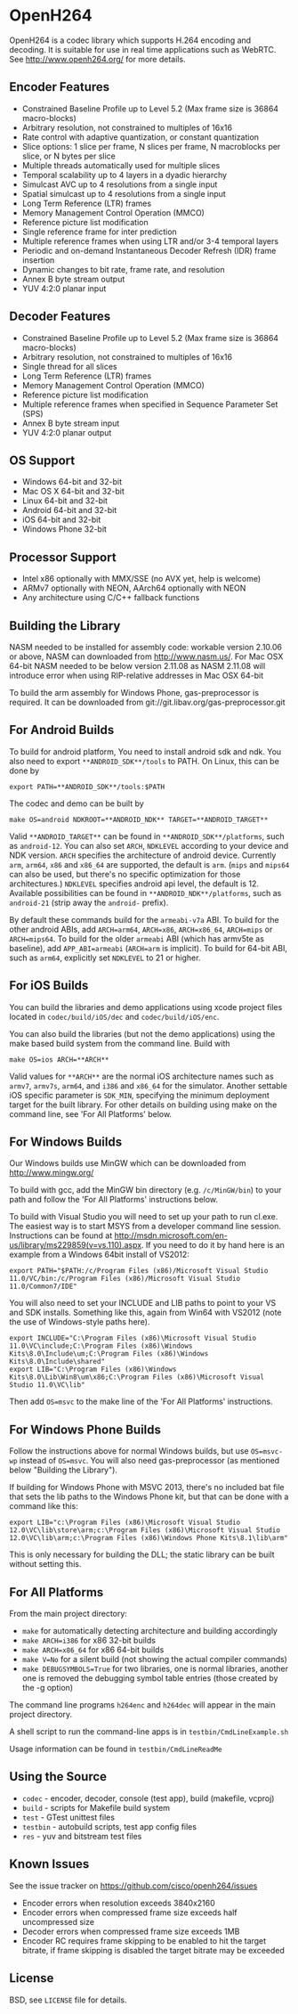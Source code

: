 
OpenH264
========
OpenH264 is a codec library which supports H.264 encoding and decoding. It is suitable for use in real time applications such as WebRTC. See http://www.openh264.org/ for more details.

Encoder Features
----------------
- Constrained Baseline Profile up to Level 5.2 (Max frame size is 36864 macro-blocks)
- Arbitrary resolution, not constrained to multiples of 16x16
- Rate control with adaptive quantization, or constant quantization
- Slice options: 1 slice per frame, N slices per frame, N macroblocks per slice, or N bytes per slice
- Multiple threads automatically used for multiple slices
- Temporal scalability up to 4 layers in a dyadic hierarchy
- Simulcast AVC up to 4 resolutions from a single input
- Spatial simulcast up to 4 resolutions from a single input
- Long Term Reference (LTR) frames
- Memory Management Control Operation (MMCO)
- Reference picture list modification
- Single reference frame for inter prediction
- Multiple reference frames when using LTR and/or 3-4 temporal layers
- Periodic and on-demand Instantaneous Decoder Refresh (IDR) frame insertion
- Dynamic changes to bit rate, frame rate, and resolution
- Annex B byte stream output
- YUV 4:2:0 planar input

Decoder Features
----------------
- Constrained Baseline Profile up to Level 5.2 (Max frame size is 36864 macro-blocks)
- Arbitrary resolution, not constrained to multiples of 16x16
- Single thread for all slices
- Long Term Reference (LTR) frames
- Memory Management Control Operation (MMCO)
- Reference picture list modification
- Multiple reference frames when specified in Sequence Parameter Set (SPS)
- Annex B byte stream input
- YUV 4:2:0 planar output

OS Support
----------
- Windows 64-bit and 32-bit
- Mac OS X 64-bit and 32-bit
- Linux 64-bit and 32-bit
- Android 64-bit and 32-bit
- iOS 64-bit and 32-bit
- Windows Phone 32-bit

Processor Support
-----------------
- Intel x86 optionally with MMX/SSE (no AVX yet, help is welcome)
- ARMv7 optionally with NEON, AArch64 optionally with NEON
- Any architecture using C/C++ fallback functions

Building the Library
--------------------
NASM needed to be installed for assembly code: workable version 2.10.06 or above, NASM can downloaded from http://www.nasm.us/.
For Mac OSX 64-bit NASM needed to be below version 2.11.08 as NASM 2.11.08 will introduce error when using RIP-relative addresses in Mac OSX 64-bit

To build the arm assembly for Windows Phone, gas-preprocessor is required. It can be downloaded from git://git.libav.org/gas-preprocessor.git

For Android Builds
------------------
To build for android platform, You need to install android sdk and ndk. You also need to export `**ANDROID_SDK**/tools` to PATH. On Linux, this can be done by

    export PATH=**ANDROID_SDK**/tools:$PATH

The codec and demo can be built by

    make OS=android NDKROOT=**ANDROID_NDK** TARGET=**ANDROID_TARGET**

Valid `**ANDROID_TARGET**` can be found in `**ANDROID_SDK**/platforms`, such as `android-12`.
You can also set `ARCH`, `NDKLEVEL` according to your device and NDK version.
`ARCH` specifies the architecture of android device. Currently `arm`, `arm64`, `x86` and `x86_64` are supported, the default is `arm`. (`mips` and `mips64` can also be used, but there's no specific optimization for those architectures.)
`NDKLEVEL` specifies android api level, the default is 12. Available possibilities can be found in `**ANDROID_NDK**/platforms`, such as `android-21` (strip away the `android-` prefix).

By default these commands build for the `armeabi-v7a` ABI. To build for the other android
ABIs, add `ARCH=arm64`, `ARCH=x86`, `ARCH=x86_64`, `ARCH=mips` or `ARCH=mips64`.
To build for the older `armeabi` ABI (which has armv5te as baseline), add `APP_ABI=armeabi` (`ARCH=arm` is implicit).
To build for 64-bit ABI, such as `arm64`, explicitly set `NDKLEVEL` to 21 or higher.

For iOS Builds
--------------
You can build the libraries and demo applications using xcode project files
located in `codec/build/iOS/dec` and `codec/build/iOS/enc`.

You can also build the libraries (but not the demo applications) using the
make based build system from the command line. Build with

    make OS=ios ARCH=**ARCH**

Valid values for `**ARCH**` are the normal iOS architecture names such as
`armv7`, `armv7s`, `arm64`, and `i386` and `x86_64` for the simulator.
Another settable iOS specific parameter
is `SDK_MIN`, specifying the minimum deployment target for the built library.
For other details on building using make on the command line, see
'For All Platforms' below.

For Windows Builds
------------------

Our Windows builds use MinGW which can be downloaded from http://www.mingw.org/

To build with gcc, add the MinGW bin directory (e.g. `/c/MinGW/bin`) to your path and follow the 'For All Platforms' instructions below.

To build with Visual Studio you will need to set up your path to run cl.exe.  The easiest way is to start MSYS from a developer command line session.  Instructions can be found at http://msdn.microsoft.com/en-us/library/ms229859(v=vs.110).aspx.  If you need to do it by hand here is an example from a Windows 64bit install of VS2012:

    export PATH="$PATH:/c/Program Files (x86)/Microsoft Visual Studio 11.0/VC/bin:/c/Program Files (x86)/Microsoft Visual Studio 11.0/Common7/IDE"

You will also need to set your INCLUDE and LIB paths to point to your VS and SDK installs.  Something like this, again from Win64 with VS2012 (note the use of Windows-style paths here).

    export INCLUDE="C:\Program Files (x86)\Microsoft Visual Studio 11.0\VC\include;C:\Program Files (x86)\Windows Kits\8.0\Include\um;C:\Program Files (x86)\Windows Kits\8.0\Include\shared"
    export LIB="C:\Program Files (x86)\Windows Kits\8.0\Lib\Win8\um\x86;C:\Program Files (x86)\Microsoft Visual Studio 11.0\VC\lib"

Then add `OS=msvc` to the make line of the 'For All Platforms' instructions.

For Windows Phone Builds
------------------------

Follow the instructions above for normal Windows builds, but use `OS=msvc-wp`
instead of `OS=msvc`. You will also need gas-preprocessor (as mentioned below
"Building the Library").

If building for Windows Phone with MSVC 2013, there's no included bat file that sets the lib paths to the Windows Phone kit, but that can be done with a command like this:

    export LIB="c:\Program Files (x86)\Microsoft Visual Studio 12.0\VC\lib\store\arm;c:\Program Files (x86)\Microsoft Visual Studio 12.0\VC\lib\arm;c:\Program Files (x86)\Windows Phone Kits\8.1\lib\arm"

This is only necessary for building the DLL; the static library can be built without setting this.

For All Platforms
-------------------
From the main project directory:
- `make` for automatically detecting architecture and building accordingly
- `make ARCH=i386` for x86 32-bit builds
- `make ARCH=x86_64` for x86 64-bit builds
- `make V=No` for a silent build (not showing the actual compiler commands)
- `make DEBUGSYMBOLS=True` for two libraries, one is normal libraries, another one is removed the debugging symbol table entries (those created by the -g option)

The command line programs `h264enc` and `h264dec` will appear in the main project directory.

A shell script to run the command-line apps is in `testbin/CmdLineExample.sh`

Usage information can be found in `testbin/CmdLineReadMe`

Using the Source
----------------
- `codec` - encoder, decoder, console (test app), build (makefile, vcproj)
- `build` - scripts for Makefile build system
- `test` - GTest unittest files
- `testbin` - autobuild scripts, test app config files
- `res` - yuv and bitstream test files

Known Issues
------------
See the issue tracker on https://github.com/cisco/openh264/issues
- Encoder errors when resolution exceeds 3840x2160
- Encoder errors when compressed frame size exceeds half uncompressed size
- Decoder errors when compressed frame size exceeds 1MB
- Encoder RC requires frame skipping to be enabled to hit the target bitrate,
  if frame skipping is disabled the target bitrate may be exceeded

License
-------
BSD, see `LICENSE` file for details.
